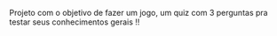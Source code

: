 Projeto com o objetivo de fazer um jogo, um quiz com 3 perguntas pra testar seus conhecimentos gerais !!

